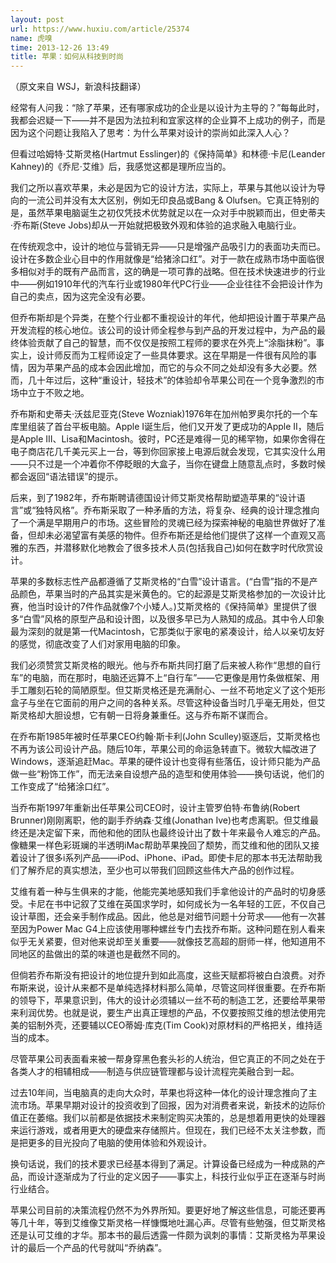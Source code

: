 ```yaml
---
layout: post
url: https://www.huxiu.com/article/25374
name: 虎嗅
time: 2013-12-26 13:49
title: 苹果：如何从科技到时尚
---
```

（原文来自 WSJ，新浪科技翻译）

经常有人问我：“除了苹果，还有哪家成功的企业是以设计为主导的？”每每此时，我都会迟疑一下——并不是因为法拉利和宜家这样的企业算不上成功的例子，而是因为这个问题让我陷入了思考：为什么苹果对设计的崇尚如此深入人心？

但看过哈姆特·艾斯灵格(Hartmut Esslinger)的《保持简单》和林德·卡尼(Leander Kahney)的《乔尼·艾维》后，我感觉这都是理所应当的。

我们之所以喜欢苹果，未必是因为它的设计方法，实际上，苹果与其他以设计为导向的一流公司并没有太大区别，例如无印良品或Bang & Olufsen。它真正特别的是，虽然苹果电脑诞生之初仅凭技术优势就足以在一众对手中脱颖而出，但史蒂夫·乔布斯(Steve Jobs)却从一开始就把极致外观和体验的追求融入电脑行业。

在传统观念中，设计的地位与营销无异——只是增强产品吸引力的表面功夫而已。设计在多数企业心目中的作用就像是“给猪涂口红”。对于一款在成熟市场中面临很多相似对手的既有产品而言，这的确是一项可靠的战略。但在技术快速进步的行业中——例如1910年代的汽车行业或1980年代PC行业——企业往往不会把设计作为自己的卖点，因为这完全没有必要。

但乔布斯却是个异类，在整个行业都不重视设计的年代，他却把设计置于苹果产品开发流程的核心地位。该公司的设计师全程参与到产品的开发过程中，为产品的最终体验贡献了自己的智慧，而不仅仅是按照工程师的要求在外壳上“涂脂抹粉”。事实上，设计师反而为工程师设定了一些具体要求。这在早期是一件很有风险的事情，因为苹果产品的成本会因此增加，而它的与众不同之处却没有多大必要。然而，几十年过后，这种“重设计，轻技术”的体验却令苹果公司在一个竞争激烈的市场中立于不败之地。

乔布斯和史蒂夫·沃兹尼亚克(Steve Wozniak)1976年在加州帕罗奥尔托的一个车库里组装了首台平板电脑。Apple I诞生后，他们又开发了更成功的Apple II，随后是Apple III、Lisa和Macintosh。彼时，PC还是难得一见的稀罕物，如果你舍得在电子商店花几千美元买上一台，等到你回家接上电源后就会发现，它其实没什么用——只不过是一个冲着你不停眨眼的大盒子，当你在键盘上随意乱点时，多数时候都会返回“语法错误”的提示。

后来，到了1982年，乔布斯聘请德国设计师艾斯灵格帮助塑造苹果的“设计语言”或“独特风格”。乔布斯采取了一种矛盾的方法，将复杂、经典的设计理念推向了一个满是早期用户的市场。这些冒险的灵魂已经为探索神秘的电脑世界做好了准备，但却未必渴望富有美感的物件。但乔布斯还是给他们提供了这样一个直观又高雅的东西，并潜移默化地教会了很多技术人员(包括我自己)如何在数字时代欣赏设计。

苹果的多数标志性产品都遵循了艾斯灵格的“白雪”设计语言。(“白雪”指的不是产品颜色，苹果当时的产品其实是米黄色的。它的起源是艾斯灵格参加的一次设计比赛，他当时设计的7件作品就像7个小矮人。)艾斯灵格的《保持简单》里提供了很多“白雪”风格的原型产品和设计图，以及很多早已为人熟知的成品。其中令人印象最为深刻的就是第一代Macintosh，它那类似于家电的紧凑设计，给人以亲切友好的感觉，彻底改变了人们对家用电脑的印象。

我们必须赞赏艾斯灵格的眼光。他与乔布斯共同打磨了后来被人称作“思想的自行车”的电脑，而在那时，电脑还远算不上“自行车”——它更像是用竹条做框架、用手工雕刻石轮的简陋原型。但艾斯灵格还是充满耐心、一丝不苟地定义了这个矩形盒子与坐在它面前的用户之间的各种关系。尽管这种设备当时几乎毫无用处，但艾斯灵格却大胆设想，它有朝一日将身兼重任。这与乔布斯不谋而合。

在乔布斯1985年被时任苹果CEO约翰·斯卡利(John Sculley)驱逐后，艾斯灵格也不再为该公司设计产品。随后10年，苹果公司的命运急转直下。微软大幅改进了Windows，逐渐追赶Mac。苹果的硬件设计也变得有些落伍，设计师只能为产品做一些“粉饰工作”，而无法亲自设想产品的造型和使用体验——换句话说，他们的工作变成了“给猪涂口红”。

当乔布斯1997年重新出任苹果公司CEO时，设计主管罗伯特·布鲁纳(Robert Brunner)刚刚离职，他的副手乔纳森·艾维(Jonathan Ive)也考虑离职。但艾维最终还是决定留下来，而他和他的团队也最终设计出了数十年来最令人难忘的产品。像糖果一样色彩斑斓的半透明iMac帮助苹果挽回了颓势，而艾维和他的团队又接着设计了很多i系列产品——iPod、iPhone、iPad。即使卡尼的那本书无法帮助我们了解乔尼的真实想法，至少也可以带我们回顾这些伟大产品的创作过程。

艾维有着一种与生俱来的才能，他能完美地感知我们手拿他设计的产品时的切身感受。卡尼在书中记叙了艾维在英国求学时，如何成长为一名年轻的工匠，不仅自己设计草图，还会亲手制作成品。因此，他总是对细节问题十分苛求——他有一次甚至因为Power Mac G4上应该使用哪种螺丝专门去找乔布斯。这种问题在别人看来似乎无关紧要，但对他来说却至关重要——就像技艺高超的厨师一样，他知道用不同地区的盐做出的菜的味道也是截然不同的。

但倘若乔布斯没有把设计的地位提升到如此高度，这些天赋都将被白白浪费。对乔布斯来说，设计从来都不是单纯选择材料那么简单，尽管这同样很重要。在乔布斯的领导下，苹果意识到，伟大的设计必须辅以一丝不苟的制造工艺，还要给苹果带来利润优势。也就是说，要生产出真正理想的产品，不仅要按照艾维的想法使用完美的铝制外壳，还要辅以CEO蒂姆·库克(Tim Cook)对原材料的严格把关，维持适当的成本。

尽管苹果公司表面看来被一帮身穿黑色套头衫的人统治，但它真正的不同之处在于各类人才的相辅相成——制造与供应链管理都与设计流程完美融合到一起。

过去10年间，当电脑真的走向大众时，苹果也将这种一体化的设计理念推向了主流市场。苹果早期对设计的投资收到了回报，因为对消费者来说，新技术的边际价值正在萎缩。我们以前都是依据技术来制定购买决策的，总是想着用更快的处理器来运行游戏，或者用更大的硬盘来存储照片。但现在，我们已经不太关注参数，而是把更多的目光投向了电脑的使用体验和外观设计。

换句话说，我们的技术要求已经基本得到了满足。计算设备已经成为一种成熟的产品，而设计逐渐成为了行业的定义因子——事实上，科技行业似乎正在逐渐与时尚行业结合。

苹果公司目前的决策流程仍然不为外界所知。要更好地了解这些信息，可能还要再等几十年，等到艾维像艾斯灵格一样慷慨地吐漏心声。尽管有些勉强，但艾斯灵格还是认可艾维的才华。那本书的最后透露一件颇为讽刺的事情：艾斯灵格为苹果设计的最后一个产品的代号就叫“乔纳森”。

